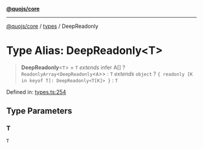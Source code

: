 [**@quojs/core**](../../README.md)

***

[@quojs/core](../../README.md) / [types](../README.md) / DeepReadonly

# Type Alias: DeepReadonly\<T\>

> **DeepReadonly**\<`T`\> = `T` *extends* infer A[] ? `ReadonlyArray`\<`DeepReadonly`\<`A`\>\> : `T` *extends* `object` ? `{ readonly [K in keyof T]: DeepReadonly<T[K]> }` : `T`

Defined in: [types.ts:254](https://github.com/quojs/quojs/blob/9e23886b2a0ad7a76f8b24da404b10a06002a0ea/packages/core/src/types.ts#L254)

## Type Parameters

### T

`T`
